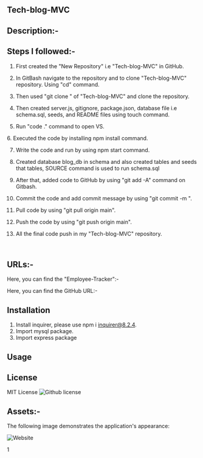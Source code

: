 ## Tech-blog-MVC



## Description:-


## Steps I followed:-

1. First  created the "New Repository" i.e "Tech-blog-MVC" in GitHub.

2. In GitBash  navigate to the repository and  to clone "Tech-blog-MVC" repository. Using "cd" command.

3. Then used "git clone <ssh key>" of "Tech-blog-MVC" and clone the repository.

4. Then  created server.js, gitignore, package.json, database file i.e schema.sql, seeds, and README files using touch command.

5. Run "code ." command to open VS.

6. Executed the code by installing npm install command.

7. Write the code and run by using npm start command.

8.  Created  database blog_db in schema and also created tables and seeds that tables, SOURCE command is used to run  schema.sql

9. After that, added code to GitHub by using "git add -A" command on Gitbash. 

10. Commit the code and add commit message by using "git commit -m <message>".

11. Pull code by using "git pull origin main".

12. Push the code by using "git push origin main".

13. All the final code push in my "Tech-blog-MVC" repository.


 

## URLs:-
Here, you can find the  "Employee-Tracker":- 




Here, you can find the GitHub URL:-




## Installation

1. Install inquirer, please use npm i inquirer@8.2.4.
2. Import mysql package.
3. Import express package





## Usage




## License

 MIT  License  ![Github license](https://img.shields.io/badge/license-MIT-blue.svg)

## Assets:-

The following image demonstrates the application's appearance:

![Website](./assets/images/screenshot1.png)

1